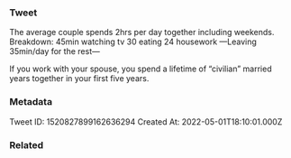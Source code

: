 ### Tweet
The average couple spends 2hrs per day together including weekends.
Breakdown:
45min watching tv
30 eating
24 housework
—Leaving 35min/day for the rest—

If you work with your spouse, you spend a lifetime of “civilian” married years together in your first five years.

### Metadata
Tweet ID: 1520827899162636294
Created At: 2022-05-01T18:10:01.000Z

### Related

